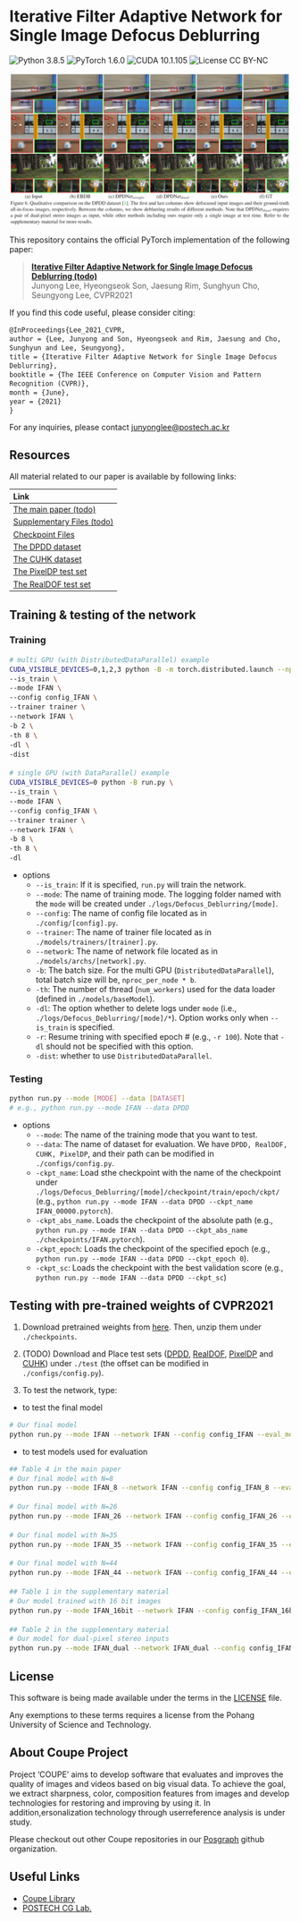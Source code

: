 
# Iterative Filter Adaptive Network for Single Image Defocus Deblurring
![Python 3.8.5](https://img.shields.io/badge/python-3.8.5-green.svg?style=plastic)
![PyTorch 1.6.0](https://img.shields.io/badge/PyTorch-1.6.0-green.svg?style=plastic)
![CUDA 10.1.105](https://img.shields.io/badge/CUDA-10.1.105-green.svg?style=plastic)
![License CC BY-NC](https://img.shields.io/badge/license-GNU_AGPv3-blue.svg?style=plastic)

![Teaser image](./assets/figure.jpg)

This repository contains the official PyTorch implementation of the following paper:

> **[Iterative Filter Adaptive Network for Single Image Defocus Deblurring (todo)](http://cg.postech.ac.kr/papers/2020_CGI_JY.pdf)**<br>
> Junyong Lee, Hyeongseok Son, Jaesung Rim, Sunghyun Cho, Seungyong Lee, CVPR2021

If you find this code useful, please consider citing:
```
@InProceedings{Lee_2021_CVPR,
author = {Lee, Junyong and Son, Hyeongseok and Rim, Jaesung and Cho, Sunghyun and Lee, Seungyong},
title = {Iterative Filter Adaptive Network for Single Image Defocus Deblurring},
booktitle = {The IEEE Conference on Computer Vision and Pattern Recognition (CVPR)},
month = {June},
year = {2021}
}
```

For any inquiries, please contact [junyonglee@postech.ac.kr](mailto:junyonglee@postech.ac.kr)

## Resources

All material related to our paper is available by following links:

| Link |
| :-------------- |
| [The main paper (todo)](https://drive.google.com/file/d/1mRVo3JefkgRd2VdJvG5M-8xWtvl60ZWg/view?usp=sharing) |
| [Supplementary Files (todo)](https://drive.google.com/file/d/1sQTGHEcko2HxoIvneyrot3bUabPrN5l1/view?usp=sharing) |
| [Checkpoint Files](https://www.dropbox.com/s/p9efo744tzr3wsv/checkpoints.zip?dl=0) |
| [The DPDD dataset](https://github.com/Abdullah-Abuolaim/defocus-deblurring-dual-pixel) |
| [The CUHK dataset](http://www.cse.cuhk.edu.hk/~leojia/projects/dblurdetect/dataset.html) |
| [The PixelDP test set](https://ln2.sync.com/dl/ec54aa480/b28q2xma-9xa3w5tx-ss2cv7dg-2yx935qs/view/default/10770664900008) |
| [The RealDOF test set](https://www.dropbox.com/s/3l5gt3zz1zad5zl/RealDOF.zip?dl=0) |

## Training & testing of the network
### Training
```bash
# multi GPU (with DistributedDataParallel) example
CUDA_VISIBLE_DEVICES=0,1,2,3 python -B -m torch.distributed.launch --nproc_per_node=4 --master_port=9000 run.py \
--is_train \
--mode IFAN \
--config config_IFAN \
--trainer trainer \
--network IFAN \
-b 2 \
-th 8 \
-dl \
-dist

# single GPU (with DataParallel) example
CUDA_VISIBLE_DEVICES=0 python -B run.py \
--is_train \
--mode IFAN \
--config config_IFAN \
--trainer trainer \
--network IFAN \
-b 8 \
-th 8 \
-dl
```
* options
    * `--is_train`: If it is specified, `run.py` will train the network.  
    * `--mode`: The name of training mode. The logging folder named with the `mode` will be created under `./logs/Defocus_Deblurring/[mode]`. 
    * `--config`: The name of config file located as in `./config/[config].py`.
    * `--trainer`: The name of trainer  file located as in `./models/trainers/[trainer].py`.
    * `--network`: The name of network file located as in `./models/archs/[network].py`.
    * `-b`: The batch size. For the multi GPU (`DistributedDataParallel`), total batch size will be, `nproc_per_node * b`.
    * `-th`: The number of thread (`num_workers`) used for the data loader (defined in `./models/baseModel`).
    * `-dl`: The option whether to delete logs under `mode` (i.e., `./logs/Defocus_Deblurring/[mode]/*`). Option works only when `--is_train` is specified.
    * `-r`: Resume trining with specified epoch # (e.g., `-r 100`). Note that `-dl` should not be specified with this option.
    * `-dist`: whether to use `DistributedDataParallel`.

### Testing
```bash
python run.py --mode [MODE] --data [DATASET]
# e.g., python run.py --mode IFAN --data DPDD
```
* options
    * `--mode`: The name of the training mode that you want to test.
    * `--data`: The name of dataset for evaluation. We have `DPDD, RealDOF, CUHK, PixelDP`, and their path can be modified in `./configs/config.py`.
    * `-ckpt_name`: Load sthe checkpoint with the name of the checkpoint under `./logs/Defocus_Deblurring/[mode]/checkpoint/train/epoch/ckpt/` (e.g., `python run.py --mode IFAN --data DPDD --ckpt_name IFAN_00000.pytorch`).
    * `-ckpt_abs_name`. Loads the checkpoint of the absolute path (e.g., `python run.py --mode IFAN --data DPDD --ckpt_abs_name ./checkpoints/IFAN.pytorch`).
    * `-ckpt_epoch`: Loads the checkpoint of the specified epoch (e.g., `python run.py --mode IFAN --data DPDD --ckpt_epoch 0`). 
    * `-ckpt_sc`: Loads the checkpoint with the best validation score (e.g., `python run.py --mode IFAN --data DPDD --ckpt_sc`)    

## Testing with pre-trained weights of CVPR2021
1. Download pretrained weights from [here](https://www.dropbox.com/s/p9efo744tzr3wsv/checkpoints.zip?dl=0).
Then, unzip them under `./checkpoints`.

2. (TODO) Download and Place test sets ([DPDD](https://github.com/Abdullah-Abuolaim/defocus-deblurring-dual-pixel), [RealDOF](https://www.dropbox.com/s/3l5gt3zz1zad5zl/RealDOF.zip?dl=0), [PixelDP](https://ln2.sync.com/dl/ec54aa480/b28q2xma-9xa3w5tx-ss2cv7dg-2yx935qs/view/default/10770664900008) and [CUHK](http://www.cse.cuhk.edu.hk/~leojia/projects/dblurdetect/dataset.html)) under `./test` (the offset can be modified in `./configs/config.py`).

3. To test the network, type:
* to test the final model 
```bash
# Our final model 
python run.py --mode IFAN --network IFAN --config config_IFAN --eval_mode quan --data DPDD --ckpt_abs_name checkpoints/IFAN.pytorch
```

* to test models used for evaluation
```bash
## Table 4 in the main paper
# Our final model with N=8
python run.py --mode IFAN_8 --network IFAN --config config_IFAN_8 --eval_mode quan --data DPDD --ckpt_abs_name checkpoints/IFAN_8.pytorch

# Our final model with N=26
python run.py --mode IFAN_26 --network IFAN --config config_IFAN_26 --eval_mode quan --data DPDD --ckpt_abs_name checkpoints/IFAN_26.pytorch

# Our final model with N=35
python run.py --mode IFAN_35 --network IFAN --config config_IFAN_35 --eval_mode quan --data DPDD --ckpt_abs_name checkpoints/IFAN_35.pytorch

# Our final model with N=44
python run.py --mode IFAN_44 --network IFAN --config config_IFAN_44 --eval_mode quan --data DPDD --ckpt_abs_name checkpoints/IFAN_44.pytorch

## Table 1 in the supplementary material
# Our model trained with 16 bit images
python run.py --mode IFAN_16bit --network IFAN --config config_IFAN_16bit --eval_mode quan --data DPDD --ckpt_abs_name checkpoints/IFAN_16bit.pytorch

## Table 2 in the supplementary material
# Our model for dual-pixel stereo inputs 
python run.py --mode IFAN_dual --network IFAN_dual --config config_IFAN --eval_mode quan --data DPDD --ckpt_abs_name checkpoints/IFAN_dual.pytorch
```

## License ##
This software is being made available under the terms in the [LICENSE](LICENSE) file.

Any exemptions to these terms requires a license from the Pohang University of Science and Technology.

## About Coupe Project ##
Project ‘COUPE’ aims to develop software that evaluates and improves the quality of images and videos based on big visual data. To achieve the goal, we extract sharpness, color, composition features from images and develop technologies for restoring and improving by using it. In addition,ersonalization technology through userreference analysis is under study.  
    
Please checkout out other Coupe repositories in our [Posgraph](https://github.com/posgraph) github organization.

## Useful Links ##
* [Coupe Library](http://coupe.postech.ac.kr/)
* [POSTECH CG Lab.](http://cg.postech.ac.kr/)
